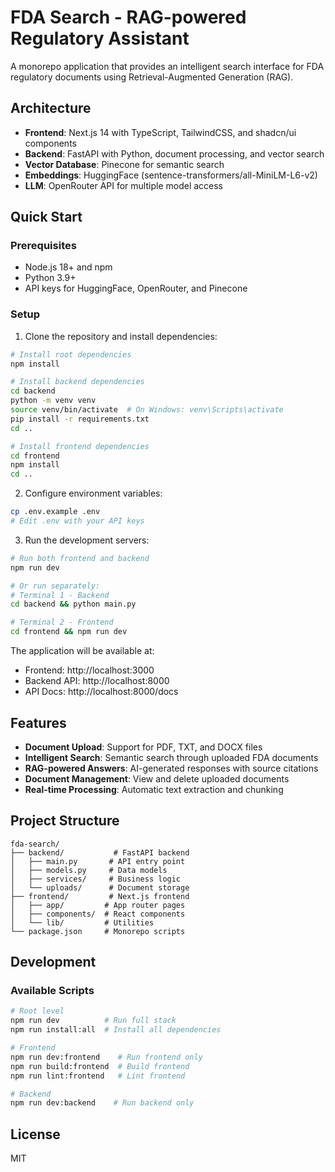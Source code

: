 # FDA Search - RAG-powered Regulatory Assistant

A monorepo application that provides an intelligent search interface for FDA regulatory documents using Retrieval-Augmented Generation (RAG).

## Architecture

- **Frontend**: Next.js 14 with TypeScript, TailwindCSS, and shadcn/ui components
- **Backend**: FastAPI with Python, document processing, and vector search
- **Vector Database**: Pinecone for semantic search
- **Embeddings**: HuggingFace (sentence-transformers/all-MiniLM-L6-v2)
- **LLM**: OpenRouter API for multiple model access

## Quick Start

### Prerequisites

- Node.js 18+ and npm
- Python 3.9+
- API keys for HuggingFace, OpenRouter, and Pinecone

### Setup

1. Clone the repository and install dependencies:
```bash
# Install root dependencies
npm install

# Install backend dependencies
cd backend
python -m venv venv
source venv/bin/activate  # On Windows: venv\Scripts\activate
pip install -r requirements.txt
cd ..

# Install frontend dependencies
cd frontend
npm install
cd ..
```

2. Configure environment variables:
```bash
cp .env.example .env
# Edit .env with your API keys
```

3. Run the development servers:
```bash
# Run both frontend and backend
npm run dev

# Or run separately:
# Terminal 1 - Backend
cd backend && python main.py

# Terminal 2 - Frontend
cd frontend && npm run dev
```

The application will be available at:
- Frontend: http://localhost:3000
- Backend API: http://localhost:8000
- API Docs: http://localhost:8000/docs

## Features

- **Document Upload**: Support for PDF, TXT, and DOCX files
- **Intelligent Search**: Semantic search through uploaded FDA documents
- **RAG-powered Answers**: AI-generated responses with source citations
- **Document Management**: View and delete uploaded documents
- **Real-time Processing**: Automatic text extraction and chunking

## Project Structure

```
fda-search/
├── backend/           # FastAPI backend
│   ├── main.py       # API entry point
│   ├── models.py     # Data models
│   ├── services/     # Business logic
│   └── uploads/      # Document storage
├── frontend/         # Next.js frontend
│   ├── app/         # App router pages
│   ├── components/  # React components
│   └── lib/         # Utilities
└── package.json     # Monorepo scripts
```

## Development

### Available Scripts

```bash
# Root level
npm run dev          # Run full stack
npm run install:all  # Install all dependencies

# Frontend
npm run dev:frontend    # Run frontend only
npm run build:frontend  # Build frontend
npm run lint:frontend   # Lint frontend

# Backend
npm run dev:backend    # Run backend only
```

## License

MIT
